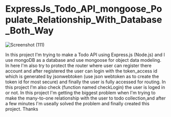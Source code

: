 # ExpressJs_Todo_API_mongoose_Populate_Relationship_With_Database_Both_Way
![Screenshot (111)](https://user-images.githubusercontent.com/87976069/174450001-72416858-5bfb-4f68-82dd-88b64daadbb0.png)

In this project I'm trying to make a Todo API using Express.js (Node.js) and I use mongoDB as a database and use mongoose for object data modeling. In here I'm also try
to protect the router where user can register there account and after registered the user can login with the token_access id which is generated by jsonwebtoken (use json
webtoken as to create the token id for most secure) and finally the user is fully accessed for routing. In this project I'm also check (function named checkLogin) the
user is loged in or not. In this project I'm getting the biggest problem when I'm trying to make the many-to-one relationship with the user to todo collection,and after
a few minutes I'm useally solved the problem and finally created this project. Thanks
